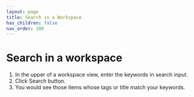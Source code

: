 ```yaml
---
layout: page
title: Search in a Workspace 
has_children: false 
nav_order: 100 
---
```


# Search in a workspace

1. In the upper of a workspace view, enter the keywords in search input.
2. Click Search button.
3. You would see those items whose tags or title match your keywords.

